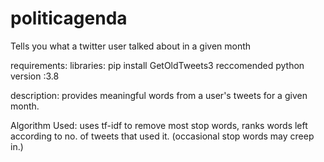 # politicagenda
Tells you what a twitter user talked about in a given month

requirements:
	libraries: pip install GetOldTweets3
	reccomended python version :3.8

description:
	provides meaningful words from a user's tweets for a given month.

Algorithm Used:	
	uses tf-idf to remove most stop words,
	ranks words left according to no. of tweets that used it.
	(occasional stop words may creep in.)
